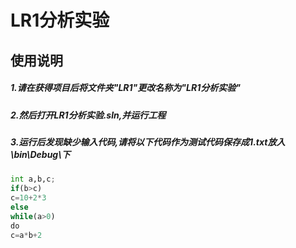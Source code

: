 # LR1分析实验
## 使用说明
##### 1.请在获得项目后将文件夹"LR1"更改名称为"LR1分析实验" 
##### 2.然后打开LR1分析实验.sln,并运行工程
##### 3.运行后发现缺少输入代码,请将以下代码作为测试代码保存成1.txt放入\bin\Debug\下
```python
int a,b,c;
if(b>c)
c=10+2*3
else
while(a>0)
do
c=a*b+2
```
